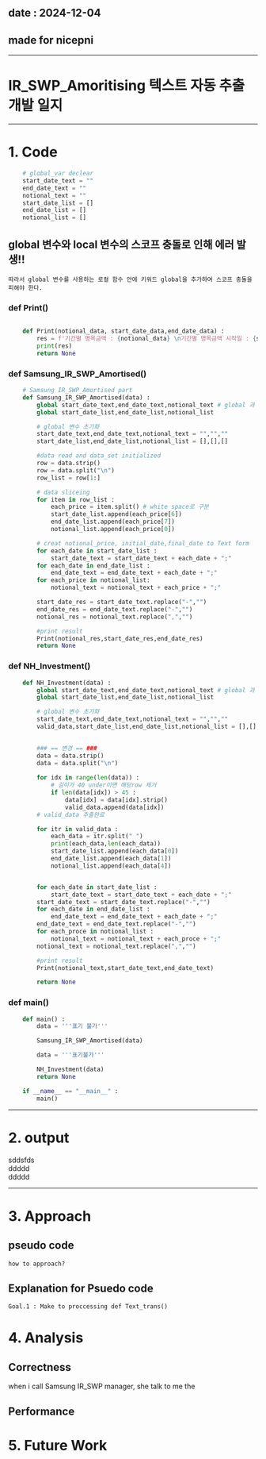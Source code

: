## date : 2024-12-04
## made for nicepni
*** 
# IR_SWP_Amoritising  텍스트 자동 추출 개발 일지
***

# 1. Code


```python
    # global_var declear 
    start_date_text = ""
    end_date_text = ""
    notional_text = ""
    start_date_list = []
    end_date_list = []
    notional_list = []
```


## global 변수와 local 변수의 스코프 충돌로 인해 에러 발생!!
    따라서 global 변수를 사용하는 로컬 함수 안에 키워드 global을 추가하여 스코프 충돌을 피해야 한다.

### def Print()
``` python

    def Print(notional_data, start_date_data,end_date_data) :
        res = f'기간별 명목금액 : {notional_data} \n기간별 명목금액 시작일 : {start_date_data} \n기간별 명목금액 종료일 : {end_date_data}'
        print(res)
        return None
```

### def Samsung_IR_SWP_Amortised()
```python
    # Samsung IR_SWP_Amortised part
    def Samsung_IR_SWP_Amortised(data) :
        global start_date_text,end_date_text,notional_text # global 과 local 충돌을 피하기 위함
        global start_date_list,end_date_list,notional_list

        # global 변수 초기화
        start_date_text,end_date_text,notional_text = "","",""
        start_date_list,end_date_list,notional_list = [],[],[]

        #data read and data_set initialized
        row = data.strip()
        row = data.split("\n")
        row_list = row[1:]

        # data sliceing
        for item in row_list :
            each_price = item.split() # white space로 구분
            start_date_list.append(each_price[6])
            end_date_list.append(each_price[7])
            notional_list.append(each_price[0])

        # creat notional_price, initial_date,final_date to Text form
        for each_date in start_date_list :
            start_date_text = start_date_text + each_date + ";"
        for each_date in end_date_list :
            end_date_text = end_date_text + each_date + ";"
        for each_price in notional_list:
            notional_text = notional_text + each_price + ";"

        start_date_res = start_date_text.replace("-","")
        end_date_res = end_date_text.replace("-","")
        notional_res = notional_text.replace(",","")

        #print result
        Print(notional_res,start_date_res,end_date_res)
        return None
```

### def NH_Investment()
```python
    def NH_Investment(data) :
        global start_date_text,end_date_text,notional_text # global 과 local 충돌을 피하기 위함
        global start_date_list,end_date_list,notional_list

        # global 변수 초기화
        start_date_text,end_date_text,notional_text = "","",""
        valid_data,start_date_list,end_date_list,notional_list = [],[],[],[]
        

        ### == 변경 == ###
        data = data.strip()
        data = data.split("\n")
            
        for idx in range(len(data)) :
            # 길이가 40 under이면 해당row 제거
            if len(data[idx]) > 45 :
                data[idx] = data[idx].strip()
                valid_data.append(data[idx])
        # valid_data 추출완료

        for itr in valid_data :
            each_data = itr.split(" ")
            print(each_data,len(each_data))
            start_date_list.append(each_data[0])
            end_date_list.append(each_data[1])
            notional_list.append(each_data[4])


        for each_date in start_date_list :
            start_date_text = start_date_text + each_date + ";"
        start_date_text = start_date_text.replace("-","")
        for each_date in end_date_list :
            end_date_text = end_date_text + each_date + ";"
        end_date_text = end_date_text.replace("-","")
        for each_proce in notional_list :
            notional_text = notional_text + each_proce + ";"
        notional_text = notional_text.replace(",","")

        #print result
        Print(notional_text,start_date_text,end_date_text)

        return None
```
### def main() 

```python
    def main() :
        data = '''표기 불가'''

        Samsung_IR_SWP_Amortised(data)

        data = '''표기불가'''

        NH_Investment(data)
        return None

    if __name__ == "__main__" :
        main()

```
***
# 2. output


sddsfds   
ddddd   
ddddd

***

# 3. Approach
## pseudo code
``` python
how to approach?
```

## Explanation for Psuedo code
```
Goal.1 : Make to proccessing def Text_trans() 

```

# 4. Analysis
## Correctness
when i call Samsung IR_SWP manager, she talk to me the 

## Performance

# 5. Future Work
